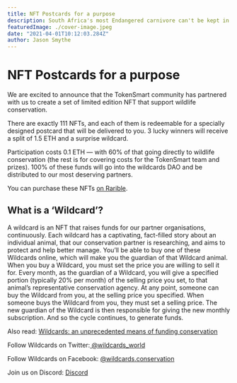 ```yaml
---
title: NFT Postcards for a purpose
description: South Africa's most Endangered carnivore can't be kept in by fences. Wildcards chatted to the man responsible for the seemingly impossible task of looking after them while they rove outside of protected areas.
featuredImage: ./cover-image.jpeg
date: "2021-04-01T10:12:03.284Z"
author: Jason Smythe
---
```


# NFT Postcards for a purpose

We are excited to announce that the TokenSmart community has partnered with us to create a set of limited edition NFT that support wildlife conservation.

There are exactly 111 NFTs, and each of them is redeemable for a specially designed postcard that will be delivered to you. 3 lucky winners will receive a split of 1.5 ETH and a surprise wildcard.

Participation costs 0.1 ETH — with 60% of that going directly to wildlife conservation (the rest is for covering costs for the TokenSmart team and prizes). 100% of these funds will go into the wildcards DAO and be distributed to our most deserving partners.

You can purchase these NFTs [on Rarible](https://rarible.com/token/0xd07dc4262bcdbf85190c01c996b4c06a461d2430:381426:0xa898ac24f567715b1e023dcb7a98961f7d6fa918).

## What is a ‘Wildcard’?

A wildcard is an NFT that raises funds for our partner organisations, continuously. Each wildcard has a captivating, fact-filled story about an individual animal, that our conservation partner is researching, and aims to protect and help better manage. You’ll be able to buy one of these Wildcards online, which will make you the guardian of that Wildcard animal. When you buy a Wildcard, you must set the price you are willing to sell it for. Every month, as the guardian of a Wildcard, you will give a specified portion (typically 20% per month) of the selling price you set, to that animal’s representative conservation agency. At any point, someone can buy the Wildcard from you, at the selling price you specified. When someone buys the Wildcard from you, they must set a selling price. The new guardian of the Wildcard is then responsible for giving the new monthly subscription. And so the cycle continues, to generate funds.

Also read: [Wildcards: an unprecedented means of funding conservation](https://blog.wildcards.world/wildcards-intro/)

Follow Wildcards on Twitter:[ @wildcards_world](https://twitter.com/wildcards_world)

Follow Wildcards on Facebook: [@wildcards.conservation](https://www.facebook.com/wildcards.conservation)

Join us on Discord: [Discord](https://discord.com/invite/2BKqdhPzEv)
